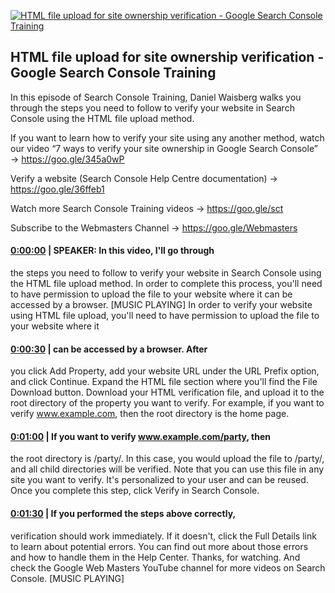 [![HTML file upload for site ownership verification - Google Search Console Training](https://i.ytimg.com/vi/p_ACRdZVYwk/maxresdefault.jpg)](https://www.youtube.com/watch?v=p_ACRdZVYwk)

## HTML file upload for site ownership verification - Google Search Console Training

In this episode of Search Console Training, Daniel Waisberg walks you through the steps you need to follow to verify your website in Search Console using the HTML file upload method.



If you want to learn how to verify your site using any another method, watch our video “7 ways to verify your site ownership in Google Search Console” → https://goo.gle/345a0wP 



Verify a website (Search Console Help Centre documentation) → https://goo.gle/36ffeb1 



Watch more Search Console Training videos → https://goo.gle/sct

Subscribe to the Webmasters Channel → https://goo.gle/Webmasters



#### [0:00:00](https://www.youtube.com/watch?v=p_ACRdZVYwk&t=0) |  SPEAKER: In this video, I'll go through

the steps you need to follow to verify your website in Search Console using the HTML file upload method. In order to complete this process, you'll need to have permission to upload the file to your website where it can be accessed by a browser. [MUSIC PLAYING] In order to verify your website using HTML file upload, you'll need to have permission to upload the file to your website where it  

#### [0:00:30](https://www.youtube.com/watch?v=p_ACRdZVYwk&t=30) |  can be accessed by a browser. After

you click Add Property, add your website URL under the URL Prefix option, and click Continue. Expand the HTML file section where you'll find the File Download button. Download your HTML verification file, and upload it to the root directory of the property you want to verify. For example, if you want to verify www.example.com, then the root directory is the home page.  

#### [0:01:00](https://www.youtube.com/watch?v=p_ACRdZVYwk&t=60) |  If you want to verify www.example.com/party, then

the root directory is /party/. In this case, you would upload the file to /party/, and all child directories will be verified. Note that you can use this file in any site you want to verify. It's personalized to your user and can be reused. Once you complete this step, click Verify in Search Console.  

#### [0:01:30](https://www.youtube.com/watch?v=p_ACRdZVYwk&t=90) |  If you performed the steps above correctly,

verification should work immediately. If it doesn't, click the Full Details link to learn about potential errors. You can find out more about those errors and how to handle them in the Help Center. Thanks, for watching. And check the Google Web Masters YouTube channel for more videos on Search Console. [MUSIC PLAYING]  